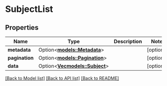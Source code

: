 # SubjectList

## Properties

Name | Type | Description | Notes
------------ | ------------- | ------------- | -------------
**metadata** | Option<[**models::Metadata**](Metadata.md)> |  | [optional]
**pagination** | Option<[**models::Pagination**](Pagination.md)> |  | [optional]
**data** | Option<[**Vec<models::Subject>**](Subject.md)> |  | [optional]

[[Back to Model list]](../README.md#documentation-for-models) [[Back to API list]](../README.md#documentation-for-api-endpoints) [[Back to README]](../README.md)



